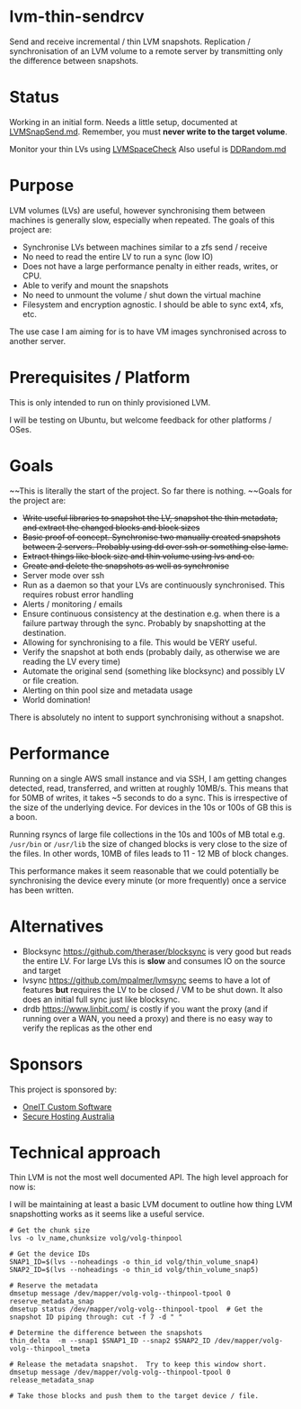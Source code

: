 # lvm-thin-sendrcv
Send and receive incremental / thin LVM snapshots.  Replication / synchronisation of an LVM volume to a remote server by transmitting only the difference between snapshots.

# Status
Working in an initial form.  Needs a little setup, documented at [LVMSnapSend.md](LVMSnapSend.md).  Remember, you must **never write to the target volume**.

Monitor your thin LVs using [LVMSpaceCheck](LVMSpaceCheck.md)
Also useful is [DDRandom.md](DDRandom.md)

# Purpose 
LVM volumes (LVs) are useful, however synchronising them between machines is generally slow, especially when repeated.  The goals of this project are:
- Synchronise LVs between machines similar to a zfs send / receive
- No need to read the entire LV to run a sync (low IO)
- Does not have a large performance penalty in either reads, writes, or CPU.
- Able to verify and mount the snapshots 
- No need to unmount the volume / shut down the virtual machine
- Filesystem and encryption agnostic.  I should be able to sync ext4, xfs, etc.

The use case I am aiming for is to have VM images synchronised across to another server.

# Prerequisites / Platform
This is only intended to run on thinly provisioned LVM.

I will be testing on Ubuntu, but welcome feedback for other platforms / OSes.

# Goals
~~This is literally the start of the project.  So far there is nothing.  ~~Goals for the project are:
- ~~Write useful libraries to snapshot the LV, snapshot the thin metadata, and extract the changed blocks and block sizes~~
- ~~Basic proof of concept.  Synchronise two manually created snapshots between 2 servers.  Probably using dd over ssh or something else lame.~~
- ~~Extract things like block size and thin volume using lvs and co.~~
- ~~Create and delete the snapshots as well as synchronise~~
- Server mode over ssh
- Run as a daemon so that your LVs are continuously synchronised.  This requires robust error handling
- Alerts / monitoring / emails
- Ensure continuous consistency at the destination e.g. when there is a failure partway through the sync.  Probably by snapshotting at the destination.
- Allowing for synchronising to a file.  This would be VERY useful.
- Verify the snapshot at both ends (probably daily, as otherwise we are reading the LV every time)
- Automate the original send (something like blocksync) and possibly LV or file creation.
- Alerting on thin pool size and metadata usage
- World domination!

There is absolutely no intent to support synchronising without a snapshot.

# Performance
Running on a single AWS small instance and via SSH, I am getting changes detected, read, transferred, and written at roughly 10MB/s.  This means that for 50MB of writes, it takes ~5 seconds to do a sync.  This is irrespective of the size of the underlying device.  For devices in the 10s or 100s of GB this is a boon.

Running rsyncs of large file collections in the 10s and 100s of MB total e.g. `/usr/bin` or `/usr/lib` the size of changed blocks is very close to the size of the files.  In other words, 10MB of files leads to 11 - 12 MB of block changes.

This performance makes it seem reasonable that we could potentially be synchronising the device every minute (or more frequently) once a service has been written.

# Alternatives
- Blocksync https://github.com/theraser/blocksync is very good but reads the entire LV.  For large LVs this is **slow** and consumes IO on the source and target
- lvsync https://github.com/mpalmer/lvmsync seems to have a lot of features **but** requires the LV to be closed / VM to be shut down.  It also does an initial full sync just like blocksync.
- drdb https://www.linbit.com/ is costly if you want the proxy (and if running over a WAN, you need a proxy) and there is no easy way to verify the replicas as the other end

# Sponsors
This project is sponsored by:
- [OneIT Custom Software](https://www.oneit.com.au)
- [Secure Hosting Australia](https://www.secure-hosting.com.au)

# Technical approach
Thin LVM is not the most well documented API.  The high level approach for now is:

I will be maintaining at least a basic LVM document to outline how thing LVM snapshotting works as it seems like a useful service.
```
# Get the chunk size
lvs -o lv_name,chunksize volg/volg-thinpool

# Get the device IDs
SNAP1_ID=$(lvs --noheadings -o thin_id volg/thin_volume_snap4)
SNAP2_ID=$(lvs --noheadings -o thin_id volg/thin_volume_snap5)

# Reserve the metadata
dmsetup message /dev/mapper/volg-volg--thinpool-tpool 0 reserve_metadata_snap
dmsetup status /dev/mapper/volg-volg--thinpool-tpool  # Get the snapshot ID piping through: cut -f 7 -d " "

# Determine the difference between the snapshots
thin_delta  -m --snap1 $SNAP1_ID --snap2 $SNAP2_ID /dev/mapper/volg-volg--thinpool_tmeta

# Release the metadata snapshot.  Try to keep this window short.
dmsetup message /dev/mapper/volg-volg--thinpool-tpool 0 release_metadata_snap

# Take those blocks and push them to the target device / file.
```

